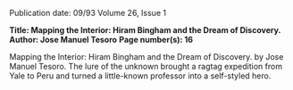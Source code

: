 Publication date: 09/93
Volume 26, Issue 1

**Title: Mapping the Interior: Hiram Bingham and the Dream of Discovery.**
**Author: Jose Manuel Tesoro**
**Page number(s): 16**

Mapping the Interior: Hiram Bingham and the Dream of Discovery. by 
Jose Manuel Tesoro. The lure of the unknown brought a ragtag expedition 
from Yale to Peru and turned a little-known professor into a self-styled hero.